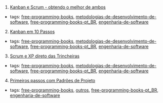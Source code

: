 1. [Kanban e Scrum - obtendo o melhor de ambos](http://www.infoq.com/br/minibooks/kanban-scrum-minibook)
  * tags: [free-programming-books](tags/free-programming-books.md), [metodologias-de-desenvolvimento-de-software](tags/metodologias-de-desenvolvimento-de-software.md), [free-programming-books-pt_BR](tags/free-programming-books-pt_BR.md), [engenharia-de-software](tags/engenharia-de-software.md)
2. [Kanban em 10 Passos](http://www.infoq.com/br/minibooks/priming-kanban-jesper-boeg)
  * tags: [free-programming-books](tags/free-programming-books.md), [metodologias-de-desenvolvimento-de-software](tags/metodologias-de-desenvolvimento-de-software.md), [free-programming-books-pt_BR](tags/free-programming-books-pt_BR.md), [engenharia-de-software](tags/engenharia-de-software.md)
3. [Scrum e XP direto das Trincheiras](http://www.infoq.com/br/minibooks/scrum-xp-from-the-trenches)
  * tags: [free-programming-books](tags/free-programming-books.md), [metodologias-de-desenvolvimento-de-software](tags/metodologias-de-desenvolvimento-de-software.md), [free-programming-books-pt_BR](tags/free-programming-books-pt_BR.md), [engenharia-de-software](tags/engenharia-de-software.md)
4. [Primeiros passos com Padrões de Projeto](https://leanpub.com/primeiros-passos-com-padroes-de-projeto/)
  * tags: [free-programming-books](tags/free-programming-books.md), [outros](tags/outros.md), [free-programming-books-pt_BR](tags/free-programming-books-pt_BR.md), [engenharia-de-software](tags/engenharia-de-software.md)
